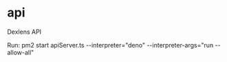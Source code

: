 # api
Dexlens API 

Run: pm2 start apiServer.ts --interpreter="deno" --interpreter-args="run --allow-all"